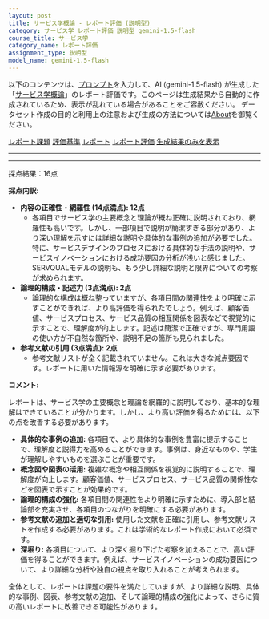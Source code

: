 ```yaml
---
layout: post
title: サービス学概論 - レポート評価 (説明型)
category: サービス学 レポート評価 説明型 gemini-1.5-flash
course_title: サービス学
category_name: レポート評価
assignment_type: 説明型
model_name: gemini-1.5-flash
---
```


以下のコンテンツは、[プロンプト](https://github.com/takedatoshiyuki/synthetic_assignments/tree/main/generated/サービス学/gemini-1.5-flash/prompt_レポート評価-説明型.md)を入力して、AI (gemini-1.5-flash) が生成した「[サービス学概論](/contents/サービス学/)」のレポート評価です。このページは生成結果から自動的に作成されているため、表示が乱れている場合があることをご容赦ください。
データセット作成の目的と利用上の注意および生成の方法については[About](/About)を御覧ください。

[レポート課題](../レポート課題-説明型)
[評価基準](../評価基準-説明型)
[レポート](../レポート-説明型)
[レポート評価](../レポート評価-説明型)
[生成結果のみを表示](https://github.com/takedatoshiyuki/synthetic_assignments/tree/main/generated/サービス学/gemini-1.5-flash/レポート評価-説明型.md)
  

***
***
  
採点結果：16点

**採点内訳:**

* **内容の正確性・網羅性 (14点満点): 12点**
    * 各項目でサービス学の主要概念と理論が概ね正確に説明されており、網羅性も高いです。しかし、一部項目で説明が簡潔すぎる部分があり、より深い理解を示すには詳細な説明や具体的な事例の追加が必要でした。特に、サービスデザインのプロセスにおける具体的な手法の説明や、サービスイノベーションにおける成功要因の分析が浅いと感じました。SERVQUALモデルの説明も、もう少し詳細な説明と限界についての考察が求められます。
* **論理的構成・記述力 (3点満点): 2点**
    * 論理的な構成は概ね整っていますが、各項目間の関連性をより明確に示すことができれば、より高評価を得られたでしょう。例えば、顧客価値、サービスプロセス、サービス品質の相互関係を図表などで視覚的に示すことで、理解度が向上します。記述は簡潔で正確ですが、専門用語の使い方が不自然な箇所や、説明不足の箇所も見られました。
* **参考文献の引用 (3点満点): 2点**
    * 参考文献リストが全く記載されていません。これは大きな減点要因です。レポートに用いた情報源を明確に示す必要があります。


**コメント:**

レポートは、サービス学の主要概念と理論を網羅的に説明しており、基本的な理解はできていることが分かります。しかし、より高い評価を得るためには、以下の点を改善する必要があります。

* **具体的な事例の追加:** 各項目で、より具体的な事例を豊富に提示することで、理解度と説得力を高めることができます。事例は、身近なものや、学生が理解しやすいものを選ぶことが重要です。
* **概念図や図表の活用:** 複雑な概念や相互関係を視覚的に説明することで、理解度が向上します。顧客価値、サービスプロセス、サービス品質の関係性などを図表で示すことが効果的です。
* **論理的構成の強化:** 各項目間の関連性をより明確に示すために、導入部と結論部を充実させ、各項目のつながりを明確にする必要があります。
* **参考文献の追加と適切な引用:** 使用した文献を正確に引用し、参考文献リストを作成する必要があります。これは学術的なレポート作成において必須です。
* **深堀り:** 各項目について、より深く掘り下げた考察を加えることで、高い評価を得ることができます。例えば、サービスイノベーションの成功要因について、より詳細な分析や独自の視点を取り入れることが考えられます。


全体として、レポートは課題の要件を満たしていますが、より詳細な説明、具体的な事例、図表、参考文献の追加、そして論理的構成の強化によって、さらに質の高いレポートに改善できる可能性があります。
